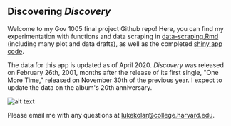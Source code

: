 ## Discovering *Discovery*

Welcome to my Gov 1005 final project Github repo! Here, you can find my experimentation with functions and data scraping in [data-scraping.Rmd](https://github.com/lukekolar/final-project-data-scraping/blob/master/data_scraping.Rmd) (including many plot and data drafts), as well as the completed [shiny app code](https://github.com/lukekolar/final-project-data-scraping/blob/master/discovering_discovery/app.R).

The data for this app is updated as of April 2020. *Discovery* was released on February 26th, 2001, months after the release of its first single, "One More Time," released on November 30th of the previous year. I expect to update the data on the album's 20th anniversary.

![alt text](https://github.com/lukekolar/final-project-data-scraping/blob/master/discovering_discovery/misc/daft.gif "Daft Punk")

Please email me with any questions at [lukekolar@college.harvard.edu](lukekolar@college.harvard.edu).
